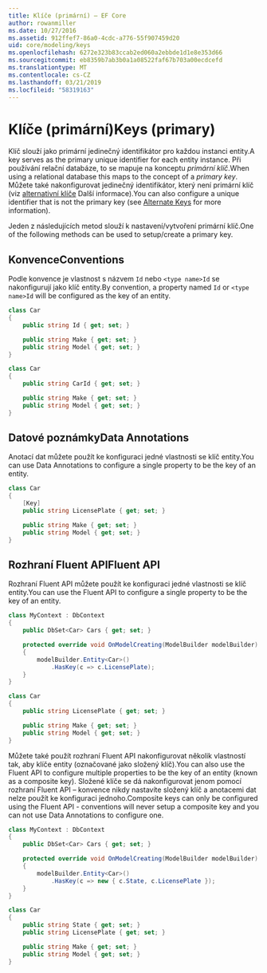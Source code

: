 ```yaml
---
title: Klíče (primární) – EF Core
author: rowanmiller
ms.date: 10/27/2016
ms.assetid: 912ffef7-86a0-4cdc-a776-55f907459d20
uid: core/modeling/keys
ms.openlocfilehash: 6272e323b83ccab2ed060a2ebbde1d1e8e353d66
ms.sourcegitcommit: eb8359b7ab3b0a1a08522faf67b703a00ecdcefd
ms.translationtype: MT
ms.contentlocale: cs-CZ
ms.lasthandoff: 03/21/2019
ms.locfileid: "58319163"
---
```

# <a name="keys-primary"></a><span data-ttu-id="a3c74-102">Klíče (primární)</span><span class="sxs-lookup"><span data-stu-id="a3c74-102">Keys (primary)</span></span>

<span data-ttu-id="a3c74-103">Klíč slouží jako primární jedinečný identifikátor pro každou instanci entity.</span><span class="sxs-lookup"><span data-stu-id="a3c74-103">A key serves as the primary unique identifier for each entity instance.</span></span> <span data-ttu-id="a3c74-104">Při používání relační databáze, to se mapuje na konceptu *primární klíč*.</span><span class="sxs-lookup"><span data-stu-id="a3c74-104">When using a relational database this maps to the concept of a *primary key*.</span></span> <span data-ttu-id="a3c74-105">Můžete také nakonfigurovat jedinečný identifikátor, který není primární klíč (viz [alternativní klíče](alternate-keys.md) Další informace).</span><span class="sxs-lookup"><span data-stu-id="a3c74-105">You can also configure a unique identifier that is not the primary key (see [Alternate Keys](alternate-keys.md) for more information).</span></span> 

<span data-ttu-id="a3c74-106">Jeden z následujících metod slouží k nastavení/vytvoření primární klíč.</span><span class="sxs-lookup"><span data-stu-id="a3c74-106">One of the following methods can be used to setup/create a primary key.</span></span>

## <a name="conventions"></a><span data-ttu-id="a3c74-107">Konvence</span><span class="sxs-lookup"><span data-stu-id="a3c74-107">Conventions</span></span>

<span data-ttu-id="a3c74-108">Podle konvence je vlastnost s názvem `Id` nebo `<type name>Id` se nakonfigurují jako klíč entity.</span><span class="sxs-lookup"><span data-stu-id="a3c74-108">By convention, a property named `Id` or `<type name>Id` will be configured as the key of an entity.</span></span>

<!-- [!code-csharp[Main](samples/core/Modeling/Conventions/Samples/KeyId.cs?highlight=3)] -->
``` csharp
class Car
{
    public string Id { get; set; }

    public string Make { get; set; }
    public string Model { get; set; }
}
```

<!-- [!code-csharp[Main](samples/core/Modeling/Conventions/Samples/KeyTypeNameId.cs?highlight=3)] -->
``` csharp
class Car
{
    public string CarId { get; set; }

    public string Make { get; set; }
    public string Model { get; set; }
}
```

## <a name="data-annotations"></a><span data-ttu-id="a3c74-109">Datové poznámky</span><span class="sxs-lookup"><span data-stu-id="a3c74-109">Data Annotations</span></span>

<span data-ttu-id="a3c74-110">Anotací dat můžete použít ke konfiguraci jedné vlastnosti se klíč entity.</span><span class="sxs-lookup"><span data-stu-id="a3c74-110">You can use Data Annotations to configure a single property to be the key of an entity.</span></span>

<!-- [!code-csharp[Main](samples/core/Modeling/DataAnnotations/Samples/KeySingle.cs?highlight=3,4)] -->
``` csharp
class Car
{
    [Key]
    public string LicensePlate { get; set; }

    public string Make { get; set; }
    public string Model { get; set; }
}
```

## <a name="fluent-api"></a><span data-ttu-id="a3c74-111">Rozhraní Fluent API</span><span class="sxs-lookup"><span data-stu-id="a3c74-111">Fluent API</span></span>

<span data-ttu-id="a3c74-112">Rozhraní Fluent API můžete použít ke konfiguraci jedné vlastnosti se klíč entity.</span><span class="sxs-lookup"><span data-stu-id="a3c74-112">You can use the Fluent API to configure a single property to be the key of an entity.</span></span>

<!-- [!code-csharp[Main](samples/core/Modeling/FluentAPI/Samples/KeySingle.cs?highlight=7,8)] -->
``` csharp
class MyContext : DbContext
{
    public DbSet<Car> Cars { get; set; }

    protected override void OnModelCreating(ModelBuilder modelBuilder)
    {
        modelBuilder.Entity<Car>()
            .HasKey(c => c.LicensePlate);
    }
}

class Car
{
    public string LicensePlate { get; set; }

    public string Make { get; set; }
    public string Model { get; set; }
}
```

<span data-ttu-id="a3c74-113">Můžete také použít rozhraní Fluent API nakonfigurovat několik vlastností tak, aby klíče entity (označované jako složený klíč).</span><span class="sxs-lookup"><span data-stu-id="a3c74-113">You can also use the Fluent API to configure multiple properties to be the key of an entity (known as a composite key).</span></span> <span data-ttu-id="a3c74-114">Složené klíče se dá nakonfigurovat jenom pomocí rozhraní Fluent API – konvence nikdy nastavíte složený klíč a anotacemi dat nelze použít ke konfiguraci jednoho.</span><span class="sxs-lookup"><span data-stu-id="a3c74-114">Composite keys can only be configured using the Fluent API - conventions will never setup a composite key and you can not use Data Annotations to configure one.</span></span>

<!-- [!code-csharp[Main](samples/core/Modeling/FluentAPI/Samples/KeyComposite.cs?highlight=7,8)] -->
``` csharp
class MyContext : DbContext
{
    public DbSet<Car> Cars { get; set; }

    protected override void OnModelCreating(ModelBuilder modelBuilder)
    {
        modelBuilder.Entity<Car>()
            .HasKey(c => new { c.State, c.LicensePlate });
    }
}

class Car
{
    public string State { get; set; }
    public string LicensePlate { get; set; }

    public string Make { get; set; }
    public string Model { get; set; }
}
```
